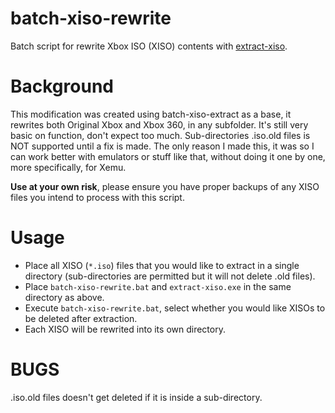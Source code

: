 # batch-xiso-rewrite
Batch script for rewrite Xbox ISO (XISO) contents with [extract-xiso](https://github.com/XboxDev/extract-xiso).

# Background
This modification was created using batch-xiso-extract as a base, it rewrites both Original Xbox and Xbox 360, in any subfolder. It's still very basic on function, don't expect too much. Sub-directories .iso.old files is NOT supported until a fix is made.
The only reason I made this, it was so I can work better with emulators or stuff like that, without doing it one by one, more specifically, for Xemu.

**Use at your own risk**, please ensure you have proper backups of any XISO files you intend to process with this script.

# Usage
- Place all XISO (`*.iso`) files that you would like to extract in a single directory (sub-directories are permitted but it will not delete .old files).
- Place `batch-xiso-rewrite.bat` and `extract-xiso.exe` in the same directory as above.
- Execute `batch-xiso-rewrite.bat`, select whether you would like XISOs to be deleted after extraction.
- Each XISO will be rewrited into its own directory.

# BUGS
.iso.old files doesn't get deleted if it is inside a sub-directory.
